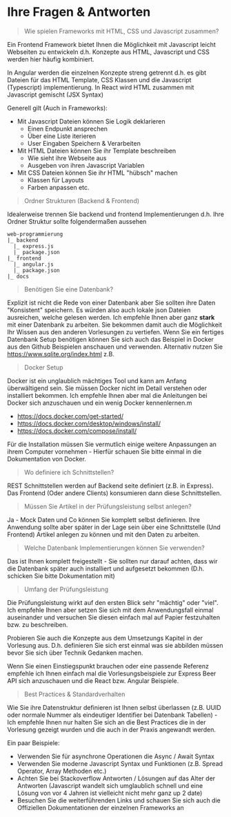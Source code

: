 # Ihre Fragen & Antworten

> Wie spielen Frameworks mit HTML, CSS und Javascript zusammen?

Ein Frontend Framework bietet Ihnen die Möglichkeit mit Javascript leicht Webseiten zu entwickeln d.h. Konzepte aus HTML, Javascript und CSS werden hier häufig kombiniert. 

In Angular werden die einzelnen Konzepte streng getrennt d.h. es gibt Dateien für das HTML Template, CSS Klassen und die Javascript (Typescript) implementierung. In React wird HTML zusammen mit Javascript gemischt (JSX Syntax)

Generell gilt (Auch in Frameworks):

* Mit Javascript Dateien können Sie Logik deklarieren
  * Einen Endpunkt ansprechen
  * Über eine Liste iterieren
  * User Eingaben Speichern & Verarbeiten
* Mit HTML Dateien können Sie ihr Template beschreiben
  * Wie sieht ihre Webseite aus
  * Ausgeben von ihren Javascript Variablen
* Mit CSS Dateien können Sie ihr HTML "hübsch" machen
  * Klassen für Layouts
  * Farben anpassen etc.

> Ordner Strukturen (Backend & Frontend) 

Idealerweise trennen Sie backend und frontend Implementierungen d.h. Ihre Ordner Struktur sollte folgendermaßen aussehen

```
web-programmierung
|_ backend
  |_ express.js
  |_ package.json
|_ frontend 
  |_ angular.js
  |_ package.json
|_ docs 
```

> Benötigen Sie eine Datenbank? 

Explizit ist nicht die Rede von einer Datenbank aber Sie sollten ihre Daten "Konsistent" speichern. Es würden also auch lokale json Dateien ausreichen, welche gelesen werden. Ich empfehle Ihnen aber ganz **stark** mit einer Datenbank zu arbeiten. Sie bekommen damit auch die Möglichkeit Ihr Wissen aus den anderen Vorlesungen zu vertiefen. Wenn Sie ein fertiges Datenbank Setup benötigen können Sie sich auch das Beispiel in Docker aus den Github Beispielen anschauen und verwenden. Alternativ nutzen Sie https://www.sqlite.org/index.html z.B. 

> Docker Setup

Docker ist ein unglaublich mächtiges Tool und kann am Anfang überwältigend sein. Sie müssen Docker nicht im Detail verstehen oder installiert bekommen. Ich empfehle Ihnen aber mal die Anleitungen bei Docker sich anzuschauen und ein wenig Docker kennenlernen.m

* https://docs.docker.com/get-started/
* https://docs.docker.com/desktop/windows/install/
* https://docs.docker.com/compose/install/

Für die Installation müssen Sie vermutlich einige weitere Anpassungen an ihrem Computer vornehmen - Hierfür schauen Sie bitte einmal in die Dokumentation von Docker. 

> Wo definiere ich Schnittstellen? 

REST Schnittstellen werden auf Backend seite definiert (z.B. in Express). Das Frontend (Oder andere Clients) konsumieren dann diese Schnittstellen. 

> Müssen Sie Artikel in der Prüfungsleistung selbst anlegen? 

Ja - Mock Daten und Co können Sie komplett selbst definieren. Ihre Anwendung sollte aber später in der Lage sein über eine Schnittstelle (Und Frontend) Artikel anlegen zu können und mit den Daten zu arbeiten.

> Welche Datenbank Implementierungen können Sie verwenden? 

Das ist Ihnen komplett freigestellt - Sie sollten nur darauf achten, dass wir die Datenbank später auch installiert und aufgesetzt bekommen (D.h. schicken Sie bitte Dokumentation mit)

> Umfang der Prüfungsleistung

Die Prüfungsleistung wirkt auf den ersten Blick sehr "mächtig" oder "viel". Ich empfehle Ihnen aber setzen Sie sich mit dem Anwendungsfall einmal auseinander und versuchen Sie diesen einfach mal auf Papier festzuhalten bzw. zu beschreiben. 

Probieren Sie auch die Konzepte aus dem Umsetzungs Kapitel in der Vorlesung aus. D.h. definieren Sie sich erst einmal was sie abbilden müssen bevor Sie sich über Technik Gedanken machen.

Wenn Sie einen Einstiegspunkt brauchen oder eine passende Referenz empfehle ich Ihnen einfach mal die Vorlesungsbeispiele zur Express Beer API sich anzuschauen und die React bzw. Angular Beispiele.

> Best Practices & Standardverhalten

Wie Sie ihre Datenstruktur definieren ist Ihnen selbst überlassen (z.B. UUID oder normale Nummer als eindeutiger Identifier bei Datenbank Tabellen) - Ich empfehle Ihnen nur halten Sie sich an die Best Practices die in der Vorlesung gezeigt wurden und die auch in der Praxis angewandt werden. 

Ein paar Beispiele: 
* Verwenden Sie für asynchrone Operationen die Async / Await Syntax
* Verwenden Sie moderne Javascript Syntax und Funktionen (z.B. Spread Operator, Array Methoden etc.)
* Achten Sie bei Stackoverflow Antworten / Lösungen auf das Alter der Antworten (Javascript wandelt sich umglaublich schnell und eine Lösung von vor 4 Jahren ist vielleicht nicht mehr ganz up 2 date)
* Besuchen Sie die weiterführenden Links und schauen Sie sich auch die Offiziellen Dokumentationen der einzelnen Frameworks an
